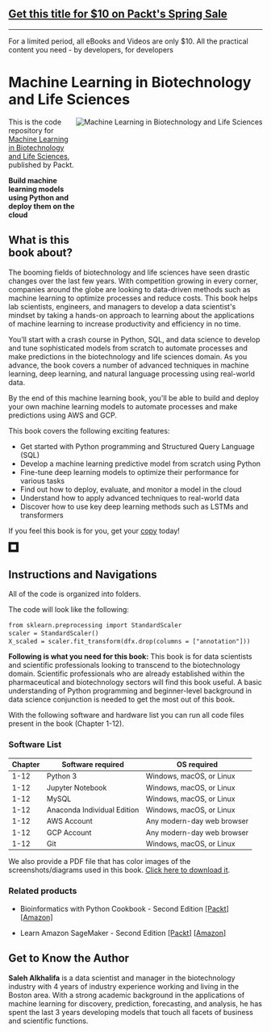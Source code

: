 ## [Get this title for $10 on Packt's Spring Sale](https://www.packt.com/B17761?utm_source=github&utm_medium=packt-github-repo&utm_campaign=spring_10_dollar_2022)
-----
For a limited period, all eBooks and Videos are only $10. All the practical content you need \- by developers, for developers

# Machine Learning in Biotechnology and Life Sciences	

<a href="https://www.packtpub.com/product/machine-learning-in-biotechnology-and-life-sciences/9781801811910"><img src="https://static.packt-cdn.com/products/9781801811910/cover/smaller" alt="Machine Learning in Biotechnology and Life Sciences" height="256px" align="right"></a>

This is the code repository for [Machine Learning in Biotechnology and Life Sciences](https://www.packtpub.com/product/machine-learning-in-biotechnology-and-life-sciences/9781801811910), published by Packt.

**Build machine learning models using Python and deploy them on the cloud**

## What is this book about?
The booming fields of biotechnology and life sciences have seen drastic changes over the last few years. With competition growing in every corner, companies around the globe are looking to data-driven methods such as machine learning to optimize processes and reduce costs. This book helps lab scientists, engineers, and managers to develop a data scientist's mindset by taking a hands-on approach to learning about the applications of machine learning to increase productivity and efficiency in no time.

You’ll start with a crash course in Python, SQL, and data science to develop and tune sophisticated models from scratch to automate processes and make predictions in the biotechnology and life sciences domain. As you advance, the book covers a number of advanced techniques in machine learning, deep learning, and natural language processing using real-world data.

By the end of this machine learning book, you'll be able to build and deploy your own machine learning models to automate processes and make predictions using AWS and GCP.

This book covers the following exciting features: 
* Get started with Python programming and Structured Query Language (SQL)
* Develop a machine learning predictive model from scratch using Python
* Fine-tune deep learning models to optimize their performance for various tasks
* Find out how to deploy, evaluate, and monitor a model in the cloud
* Understand how to apply advanced techniques to real-world data
* Discover how to use key deep learning methods such as LSTMs and transformers

If you feel this book is for you, get your [copy](https://www.amazon.in/Machine-Learning-Biotechnology-Life-Sciences/dp/1801811911/ref=sr_1_3?crid=33LE78SNJV69U&keywords=Machine+Learning+in+Biotechnology+and+Life+Sciences&qid=1641364447&sprefix=machine+learning+in+biotechnology+and+life+sciences%2Caps%2C331&sr=8-3) today!

<a href="https://www.packtpub.com/product/machine-learning-in-biotechnology-and-life-sciences/9781801811910"><img src="https://raw.githubusercontent.com/PacktPublishing/GitHub/master/GitHub.png" alt="https://www.packtpub.com/" border="5" /></a>

## Instructions and Navigations
All of the code is organized into folders.

The code will look like the following:
```
from sklearn.preprocessing import StandardScaler
scaler = StandardScaler()
X_scaled = scaler.fit_transform(dfx.drop(columns = ["annotation"]))
```

**Following is what you need for this book:**
This book is for data scientists and scientific professionals looking to transcend to the biotechnology domain. Scientific professionals who are already established within the pharmaceutical and biotechnology sectors will find this book useful. A basic understanding of Python programming and beginner-level background in data science conjunction is needed to get the most out of this book.

With the following software and hardware list you can run all code files present in the book (Chapter 1-12).

### Software List

| Chapter  | Software required                                                                    | OS required                        |
| -------- | -------------------------------------------------------------------------------------| -----------------------------------|
|  	1-12	   |   	Python 3                                                                        | Windows, macOS, or Linux |
|  	1-12	   |   	Jupyter Notebook                                                                | Windows, macOS, or Linux |
|  	1-12	   |   	MySQL                                                                           | Windows, macOS, or Linux |
|  	1-12	   |   	Anaconda Individual Edition                                                     | Windows, macOS, or Linux |
|  	1-12	   |   	AWS Account                                                                     | Any modern-day web browser |
|  	1-12	   |   	GCP Account                                                                     | Any modern-day web browser |
|  	1-12	   |   	Git                                                                             | Windows, macOS, or Linux |

We also provide a PDF file that has color images of the screenshots/diagrams used in this book. [Click here to download it](https://static.packt-cdn.com/downloads/9781801811910_ColorImages.pdf).

### Related products <Other books you may enjoy>
* Bioinformatics with Python Cookbook - Second Edition  [[Packt]](https://www.packtpub.com/product/bioinformatics-with-python-cookbook-second-edition/9781789344691) [[Amazon]](https://www.amazon.in/Bioinformatics-Python-Cookbook-bioinformatics-computational/dp/1789344697/ref=sr_1_3?crid=284LAJ1TB235Q&keywords=Bioinformatics+with+Python+Cookbook+-+Second+Edition&qid=1641364937&sprefix=bioinformatics+with+python+cookbook+-+second+edition%2Caps%2C455&sr=8-3)
  
* Learn Amazon SageMaker - Second Edition  [[Packt]](https://www.packtpub.com/product/learn-amazon-sagemaker-second-edition/9781801817950) [[Amazon]](https://www.amazon.in/Learn-Amazon-SageMaker-developers-scientists-ebook/dp/B09CQ6MSRY/ref=sr_1_1?crid=Y75P88TWF0R1&keywords=Learn+Amazon+SageMaker&qid=1641365112&sprefix=learn+amazon+sagemaker%2Caps%2C234&sr=8-1)
  
## Get to Know the Author
**Saleh Alkhalifa** is a data scientist and manager in the biotechnology industry with 4 years of industry experience working and living in the Boston area. With a strong academic background in the applications of machine learning for discovery, prediction, forecasting, and analysis, he has spent the last 3 years developing models that touch all facets of business and scientific functions.

